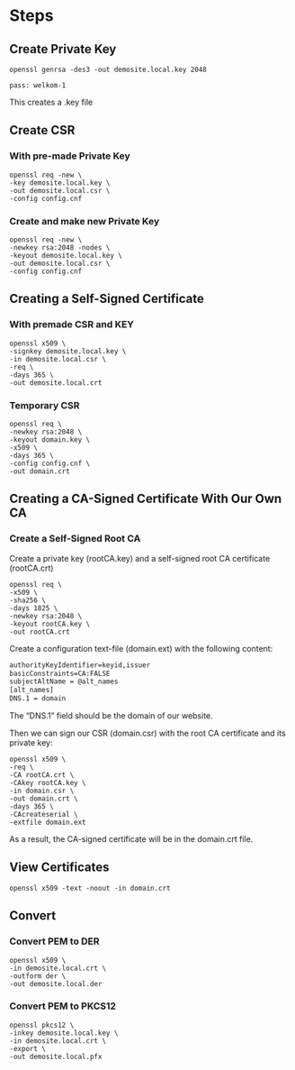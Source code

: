 # Steps

## Create Private Key

```cli
openssl genrsa -des3 -out demosite.local.key 2048

pass: welkom-1
```

This creates a .key file

## Create CSR

### With pre-made Private Key

```cli
openssl req -new \
-key demosite.local.key \
-out demosite.local.csr \
-config config.cnf
```

### Create and make new Private Key

```cli
openssl req -new \
-newkey rsa:2048 -nodes \
-keyout demosite.local.key \
-out demosite.local.csr \
-config config.cnf
```

## Creating a Self-Signed Certificate

### With premade CSR and KEY

```cli
openssl x509 \
-signkey demosite.local.key \
-in demosite.local.csr \
-req \
-days 365 \
-out demosite.local.crt
```

### Temporary CSR

```cli
openssl req \
-newkey rsa:2048 \
-keyout domain.key \
-x509 \
-days 365 \
-config config.cnf \
-out domain.crt
```

## Creating a CA-Signed Certificate With Our Own CA

### Create a Self-Signed Root CA

Create a private key (rootCA.key) and a self-signed root CA certificate (rootCA.crt)

```cli
openssl req \
-x509 \
-sha256 \
-days 1825 \
-newkey rsa:2048 \
-keyout rootCA.key \
-out rootCA.crt
```

Create a configuration text-file (domain.ext) with the following content:

```txt
authorityKeyIdentifier=keyid,issuer
basicConstraints=CA:FALSE
subjectAltName = @alt_names
[alt_names]
DNS.1 = domain
```

The “DNS.1” field should be the domain of our website.

Then we can sign our CSR (domain.csr) with the root CA certificate and its private key:

```cli
openssl x509 \
-req \
-CA rootCA.crt \
-CAkey rootCA.key \
-in domain.csr \
-out domain.crt \
-days 365 \
-CAcreateserial \
-extfile domain.ext
```

As a result, the CA-signed certificate will be in the domain.crt file.

## View Certificates

```cli
openssl x509 -text -noout -in domain.crt
```

## Convert

### Convert PEM to DER

```cli
openssl x509 \
-in demosite.local.crt \
-outform der \
-out demosite.local.der
```

### Convert PEM to PKCS12

```cli
openssl pkcs12 \
-inkey demosite.local.key \
-in demosite.local.crt \
-export \
-out demosite.local.pfx
```